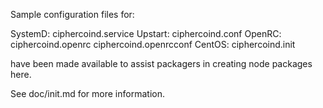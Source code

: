 Sample configuration files for:

SystemD: ciphercoind.service
Upstart: ciphercoind.conf
OpenRC:  ciphercoind.openrc
         ciphercoind.openrcconf
CentOS:  ciphercoind.init

have been made available to assist packagers in creating node packages here.

See doc/init.md for more information.
